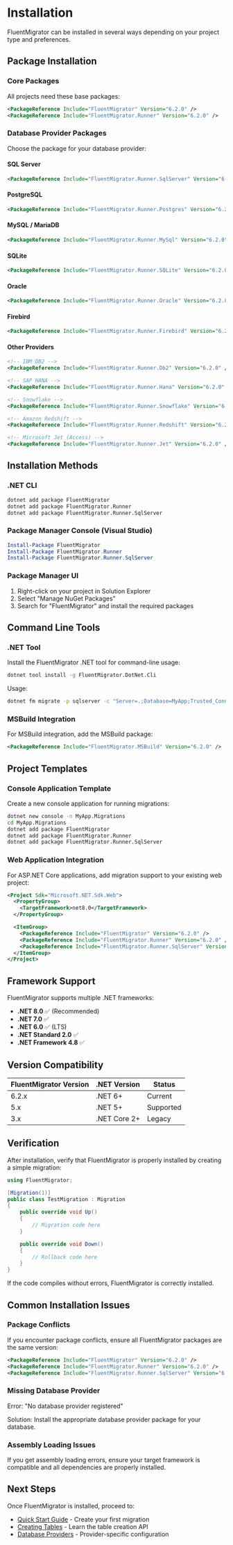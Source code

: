 # Installation

FluentMigrator can be installed in several ways depending on your project type and preferences.

## Package Installation

### Core Packages

All projects need these base packages:

```xml
<PackageReference Include="FluentMigrator" Version="6.2.0" />
<PackageReference Include="FluentMigrator.Runner" Version="6.2.0" />
```

### Database Provider Packages

Choose the package for your database provider:

#### SQL Server
```xml
<PackageReference Include="FluentMigrator.Runner.SqlServer" Version="6.2.0" />
```

#### PostgreSQL
```xml
<PackageReference Include="FluentMigrator.Runner.Postgres" Version="6.2.0" />
```

#### MySQL / MariaDB
```xml
<PackageReference Include="FluentMigrator.Runner.MySql" Version="6.2.0" />
```

#### SQLite
```xml
<PackageReference Include="FluentMigrator.Runner.SQLite" Version="6.2.0" />
```

#### Oracle
```xml
<PackageReference Include="FluentMigrator.Runner.Oracle" Version="6.2.0" />
```

#### Firebird
```xml
<PackageReference Include="FluentMigrator.Runner.Firebird" Version="6.2.0" />
```

#### Other Providers
```xml
<!-- IBM DB2 -->
<PackageReference Include="FluentMigrator.Runner.Db2" Version="6.2.0" />

<!-- SAP HANA -->
<PackageReference Include="FluentMigrator.Runner.Hana" Version="6.2.0" />

<!-- Snowflake -->
<PackageReference Include="FluentMigrator.Runner.Snowflake" Version="6.2.0" />

<!-- Amazon Redshift -->
<PackageReference Include="FluentMigrator.Runner.Redshift" Version="6.2.0" />

<!-- Microsoft Jet (Access) -->
<PackageReference Include="FluentMigrator.Runner.Jet" Version="6.2.0" />
```

## Installation Methods

### .NET CLI
```bash
dotnet add package FluentMigrator
dotnet add package FluentMigrator.Runner
dotnet add package FluentMigrator.Runner.SqlServer
```

### Package Manager Console (Visual Studio)
```powershell
Install-Package FluentMigrator
Install-Package FluentMigrator.Runner
Install-Package FluentMigrator.Runner.SqlServer
```

### Package Manager UI
1. Right-click on your project in Solution Explorer
2. Select "Manage NuGet Packages"
3. Search for "FluentMigrator" and install the required packages

## Command Line Tools

### .NET Tool
Install the FluentMigrator .NET tool for command-line usage:

```bash
dotnet tool install -g FluentMigrator.DotNet.Cli
```

Usage:
```bash
dotnet fm migrate -p sqlserver -c "Server=.;Database=MyApp;Trusted_Connection=true;" -a "MyApp.dll"
```

### MSBuild Integration
For MSBuild integration, add the MSBuild package:

```xml
<PackageReference Include="FluentMigrator.MSBuild" Version="6.2.0" />
```

## Project Templates

### Console Application Template

Create a new console application for running migrations:

```bash
dotnet new console -n MyApp.Migrations
cd MyApp.Migrations
dotnet add package FluentMigrator
dotnet add package FluentMigrator.Runner
dotnet add package FluentMigrator.Runner.SqlServer
```

### Web Application Integration

For ASP.NET Core applications, add migration support to your existing web project:

```xml
<Project Sdk="Microsoft.NET.Sdk.Web">
  <PropertyGroup>
    <TargetFramework>net8.0</TargetFramework>
  </PropertyGroup>

  <ItemGroup>
    <PackageReference Include="FluentMigrator" Version="6.2.0" />
    <PackageReference Include="FluentMigrator.Runner" Version="6.2.0" />
    <PackageReference Include="FluentMigrator.Runner.SqlServer" Version="6.2.0" />
  </ItemGroup>
</Project>
```

## Framework Support

FluentMigrator supports multiple .NET frameworks:

- **.NET 8.0** ✅ (Recommended)
- **.NET 7.0** ✅
- **.NET 6.0** ✅ (LTS)
- **.NET Standard 2.0** ✅
- **.NET Framework 4.8** ✅

## Version Compatibility

| FluentMigrator Version | .NET Version | Status |
|----------------------|--------------|---------|
| 6.2.x | .NET 6+ | Current |
| 5.x | .NET 5+ | Supported |
| 3.x | .NET Core 2+ | Legacy |

## Verification

After installation, verify that FluentMigrator is properly installed by creating a simple migration:

```csharp
using FluentMigrator;

[Migration(1)]
public class TestMigration : Migration
{
    public override void Up()
    {
        // Migration code here
    }

    public override void Down()
    {
        // Rollback code here
    }
}
```

If the code compiles without errors, FluentMigrator is correctly installed.

## Common Installation Issues

### Package Conflicts
If you encounter package conflicts, ensure all FluentMigrator packages are the same version:

```xml
<PackageReference Include="FluentMigrator" Version="6.2.0" />
<PackageReference Include="FluentMigrator.Runner" Version="6.2.0" />
<PackageReference Include="FluentMigrator.Runner.SqlServer" Version="6.2.0" />
```

### Missing Database Provider
Error: "No database provider registered"

Solution: Install the appropriate database provider package for your database.

### Assembly Loading Issues
If you get assembly loading errors, ensure your target framework is compatible and all dependencies are properly installed.

## Next Steps

Once FluentMigrator is installed, proceed to:
- [Quick Start Guide](./quick-start.md) - Create your first migration
- [Creating Tables](./operations/create-tables.md) - Learn the table creation API
- [Database Providers](./providers/sql-server.md) - Provider-specific configuration